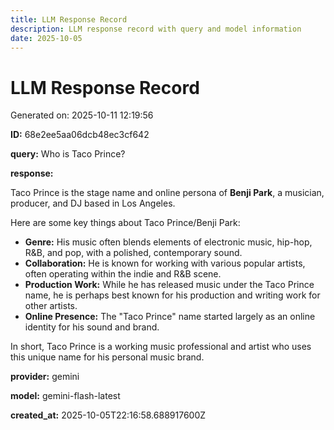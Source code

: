 ```yaml
---
title: LLM Response Record
description: LLM response record with query and model information
date: 2025-10-05
---
```


# LLM Response Record

Generated on: 2025-10-11 12:19:56

**ID:** 68e2ee5aa06dcb48ec3cf642

**query:** Who is Taco Prince?

**response:**

Taco Prince is the stage name and online persona of **Benji Park**, a musician, producer, and DJ based in Los Angeles.

Here are some key things about Taco Prince/Benji Park:

* **Genre:** His music often blends elements of electronic music, hip-hop, R&B, and pop, with a polished, contemporary sound.
* **Collaboration:** He is known for working with various popular artists, often operating within the indie and R&B scene.
* **Production Work:** While he has released music under the Taco Prince name, he is perhaps best known for his production and writing work for other artists.
* **Online Presence:** The "Taco Prince" name started largely as an online identity for his sound and brand.

In short, Taco Prince is a working music professional and artist who uses this unique name for his personal music brand.

**provider:** gemini

**model:** gemini-flash-latest

**created_at:** 2025-10-05T22:16:58.688917600Z

